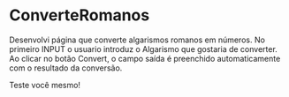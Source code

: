 # ConverteRomanos
 Desenvolvi página que converte algarismos romanos em números. 
 No primeiro INPUT o usuario introduz o Algarismo que gostaria de converter. Ao clicar no botão Convert, o campo saída é preenchido automaticamente com o resultado da conversão.

 Teste você mesmo!
